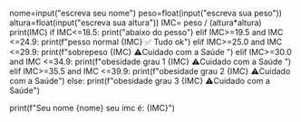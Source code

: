 nome=input("escreva seu nome")
peso=float(input("escreva sua peso"))
altura=float(input("escreva sua altura"))
IMC= peso / (altura*altura)
print(IMC)
if IMC<=18.5:
    print("abaixo do pesso")
elif IMC>=19.5 and  IMC <=24.9:
    print(f"pesso normal  {IMC}  ✅ Tudo ok")
elif IMC>=25.0 and IMC <=29.9:
    print(f"sobrepeso {IMC} ⚠️Cuidado com a Saúde ")
elif IMC>=30.0 and IMC <=34.9:
    print(f"obesidade grau 1 {IMC} ⚠️Cuidado com a Saúde ")
elif IMC>=35.5 and IMC <=39.9:
    print(f"obesidade grau 2  {IMC} ⚠️Cuidado com a Saúde")
else: 
    print(f"obesidade grau 3  {IMC} ⚠️Cuidado com a Saúde") 
 


print(f"Seu nome {nome} seu imc é: {IMC}")
